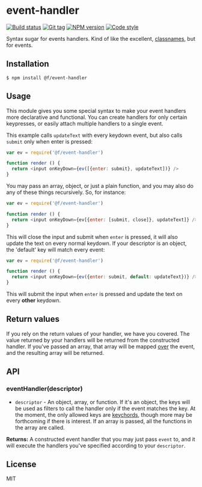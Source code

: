 
# event-handler

[![Build status][travis-image]][travis-url]
[![Git tag][git-image]][git-url]
[![NPM version][npm-image]][npm-url]
[![Code style][standard-image]][standard-url]

Syntax sugar for events handlers. Kind of like the excellent, [classnames](https://github.com/JedWatson/classnames), but for events.

## Installation

    $ npm install @f/event-handler

## Usage

This module gives you some special syntax to make your event handlers more declarative and functional. You can create handlers for only certain keypresses, or easily attach multiple handlers to a single event.

This example calls `updateText` with every keydown event, but also calls `submit` only when enter is pressed:

```js
var ev = require('@f/event-handler')

function render () {
  return <input onKeyDown={ev([{enter: submit}, updateText])} />
}
```

You may pass an array, object, or just a plain function, and you may also do any of these things recursively. So, for instance:

```js
var ev = require('@f/event-handler')

function render () {
  return <input onKeyDown={ev[{enter: [submit, close]}, updateText]} />
}
```

This will close the input and submit when `enter` is pressed, it will also update the text on every normal keydown.
If your descriptor is an object, the 'default' key will match every event:

```js
var ev = require('@f/event-handler')

function render () {
  return <input onKeyDown={ev({enter: submit, default: updateText})} />
}
```

This will submit the input when `enter` is pressed and update the text on every __other__ keydown.

## Return values

If you rely on the return values of your handler, we have you covered. The value returned by your handlers will be returned from the constructed handler. If you've passed an array, that array will be mapped [over](https://github.com/micro-js/over) the event, and the resulting array will be returned.

## API

### eventHandler(descriptor)

- `descriptor` - An object, array, or function. If it's an object, the keys will be used as filters to call the handler only if the event matches the key. At the moment, the only allowed keys are [keychords](https://github.com/micro-js/keychord), though more may be forthcoming if there is interest. If an array is passed, all the functions in the array are called.

**Returns:** A constructed event handler that you may just pass `event` to, and it will execute the handlers you've specified according to your `descriptor`.

## License

MIT

[travis-image]: https://img.shields.io/travis/micro-js/event-handler.svg?style=flat-square
[travis-url]: https://travis-ci.org/micro-js/event-handler
[git-image]: https://img.shields.io/github/tag/micro-js/event-handler.svg
[git-url]: https://github.com/micro-js/event-handler
[standard-image]: https://img.shields.io/badge/code%20style-standard-brightgreen.svg?style=flat
[standard-url]: https://github.com/feross/standard
[npm-image]: https://img.shields.io/npm/v/@f/event-handler.svg?style=flat-square
[npm-url]: https://npmjs.org/package/@f/event-handler

